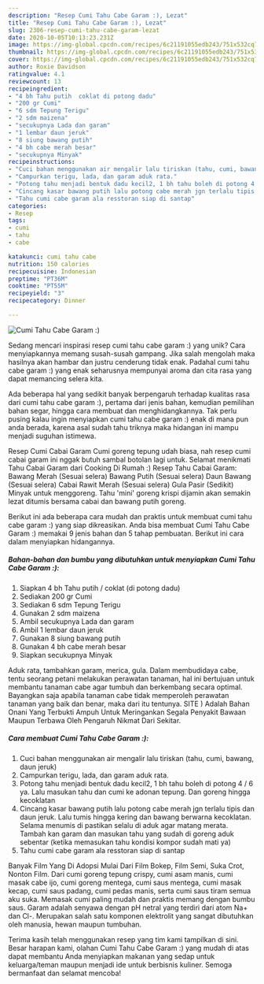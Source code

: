 ```yaml
---
description: "Resep Cumi Tahu Cabe Garam :), Lezat"
title: "Resep Cumi Tahu Cabe Garam :), Lezat"
slug: 2306-resep-cumi-tahu-cabe-garam-lezat
date: 2020-10-05T10:13:23.231Z
image: https://img-global.cpcdn.com/recipes/6c21191055edb243/751x532cq70/cumi-tahu-cabe-garam-foto-resep-utama.jpg
thumbnail: https://img-global.cpcdn.com/recipes/6c21191055edb243/751x532cq70/cumi-tahu-cabe-garam-foto-resep-utama.jpg
cover: https://img-global.cpcdn.com/recipes/6c21191055edb243/751x532cq70/cumi-tahu-cabe-garam-foto-resep-utama.jpg
author: Roxie Davidson
ratingvalue: 4.1
reviewcount: 13
recipeingredient:
- "4 bh Tahu putih  coklat di potong dadu"
- "200 gr Cumi"
- "6 sdm Tepung Terigu"
- "2 sdm maizena"
- "secukupnya Lada dan garam"
- "1 lembar daun jeruk"
- "8 siung bawang putih"
- "4 bh cabe merah besar"
- "secukupnya Minyak"
recipeinstructions:
- "Cuci bahan menggunakan air mengalir lalu tiriskan (tahu, cumi, bawang, daun jeruk)"
- "Campurkan terigu, lada, dan garam aduk rata."
- "Potong tahu menjadi bentuk dadu kecil2, 1 bh tahu boleh di potong 4 / 6 ya. Lalu masukan tahu dan cumi ke adonan tepung. Dan goreng hingga kecoklatan"
- "Cincang kasar bawang putih lalu potong cabe merah jgn terlalu tipis dan daun jeruk. Lalu tumis hingga kering dan bawang berwarna kecoklatan. Selama menumis di pastikan selalu di aduk agar matang merata. Tambah kan garam dan masukan tahu yang sudah di goreng aduk sebentar (ketika memasukan tahu kondisi kompor sudah mati ya)"
- "Tahu cumi cabe garam ala resstoran siap di santap"
categories:
- Resep
tags:
- cumi
- tahu
- cabe

katakunci: cumi tahu cabe 
nutrition: 150 calories
recipecuisine: Indonesian
preptime: "PT36M"
cooktime: "PT55M"
recipeyield: "3"
recipecategory: Dinner

---
```



![Cumi Tahu Cabe Garam :)](https://img-global.cpcdn.com/recipes/6c21191055edb243/751x532cq70/cumi-tahu-cabe-garam-foto-resep-utama.jpg)

Sedang mencari inspirasi resep cumi tahu cabe garam :) yang unik? Cara menyiapkannya memang susah-susah gampang. Jika salah mengolah maka hasilnya akan hambar dan justru cenderung tidak enak. Padahal cumi tahu cabe garam :) yang enak seharusnya mempunyai aroma dan cita rasa yang dapat memancing selera kita.

Ada beberapa hal yang sedikit banyak berpengaruh terhadap kualitas rasa dari cumi tahu cabe garam :), pertama dari jenis bahan, kemudian pemilihan bahan segar, hingga cara membuat dan menghidangkannya. Tak perlu pusing kalau ingin menyiapkan cumi tahu cabe garam :) enak di mana pun anda berada, karena asal sudah tahu triknya maka hidangan ini mampu menjadi suguhan istimewa.

Resep Cumi Cabai Garam Cumi goreng tepung udah biasa, nah resep cumi cabai garam ini nggak butuh sambal botolan lagi untuk. Selamat menikmati Tahu Cabai Garam dari Cooking Di Rumah :) Resep Tahu Cabai Garam: Bawang Merah (Sesuai selera) Bawang Putih (Sesuai selera) Daun Bawang (Sesuai selera) Cabai Rawit Merah (Sesuai selera) Gula Pasir (Sedikit) Minyak untuk menggoreng. Tahu &#39;mini&#39; goreng krispi dijamin akan semakin lezat ditumis bersama cabai dan bawang putih goreng.


Berikut ini ada beberapa cara mudah dan praktis untuk membuat cumi tahu cabe garam :) yang siap dikreasikan. Anda bisa membuat Cumi Tahu Cabe Garam :) memakai 9 jenis bahan dan 5 tahap pembuatan. Berikut ini cara dalam menyiapkan hidangannya.

<!--inarticleads1-->

##### Bahan-bahan dan bumbu yang dibutuhkan untuk menyiapkan Cumi Tahu Cabe Garam :):

1. Siapkan 4 bh Tahu putih / coklat (di potong dadu)
1. Sediakan 200 gr Cumi
1. Sediakan 6 sdm Tepung Terigu
1. Gunakan 2 sdm maizena
1. Ambil secukupnya Lada dan garam
1. Ambil 1 lembar daun jeruk
1. Gunakan 8 siung bawang putih
1. Gunakan 4 bh cabe merah besar
1. Siapkan secukupnya Minyak


Aduk rata, tambahkan garam, merica, gula. Dalam membudidaya cabe, tentu seorang petani melakukan perawatan tanaman, hal ini bertujuan untuk membantu tanaman cabe agar tumbuh dan berkembang secara optimal. Bayangkan saja apabila tanaman cabe tidak memperoleh perawatan tanaman yang baik dan benar, maka dari itu tentunya. SITE ) Adalah Bahan Onani Yang Terbukti Ampuh Untuk Meringankan Segala Penyakit Bawaan Maupun Terbawa Oleh Pengaruh Nikmat Dari Sekitar. 

<!--inarticleads2-->

##### Cara membuat Cumi Tahu Cabe Garam :):

1. Cuci bahan menggunakan air mengalir lalu tiriskan (tahu, cumi, bawang, daun jeruk)
1. Campurkan terigu, lada, dan garam aduk rata.
1. Potong tahu menjadi bentuk dadu kecil2, 1 bh tahu boleh di potong 4 / 6 ya. Lalu masukan tahu dan cumi ke adonan tepung. Dan goreng hingga kecoklatan
1. Cincang kasar bawang putih lalu potong cabe merah jgn terlalu tipis dan daun jeruk. Lalu tumis hingga kering dan bawang berwarna kecoklatan. Selama menumis di pastikan selalu di aduk agar matang merata. Tambah kan garam dan masukan tahu yang sudah di goreng aduk sebentar (ketika memasukan tahu kondisi kompor sudah mati ya)
1. Tahu cumi cabe garam ala resstoran siap di santap


Banyak Film Yang Di Adopsi Mulai Dari Film Bokep, Film Semi, Suka Crot, Nonton Film. Dari cumi goreng tepung crispy, cumi asam manis, cumi masak cabe ijo, cumi goreng mentega, cumi saus mentega, cumi masak kecap, cumi saus padang, cumi pedas manis, serta cumi saus tiram semua aku suka. Memasak cumi paling mudah dan praktis memang dengan bumbu saus. Garam adalah senyawa dengan pH netral yang terdiri dari atom Na+ dan Cl-. Merupakan salah satu komponen elektrolit yang sangat dibutuhkan oleh manusia, hewan maupun tumbuhan. 

Terima kasih telah menggunakan resep yang tim kami tampilkan di sini. Besar harapan kami, olahan Cumi Tahu Cabe Garam :) yang mudah di atas dapat membantu Anda menyiapkan makanan yang sedap untuk keluarga/teman maupun menjadi ide untuk berbisnis kuliner. Semoga bermanfaat dan selamat mencoba!
